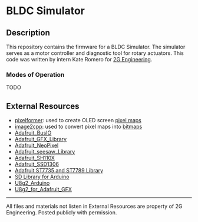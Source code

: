 # BLDC Simulator
## Description
This repository contains the firmware for a BLDC Simulator. The simulator serves as a motor controller and diagnostic tool for rotary actuators. This code was written by intern Kate Romero for [2G Engineering](https://www.2g-eng.com/).
### Modes of Operation
TODO
## External Resources
- [pixelformer](https://www.qualibyte.com/pixelformer/): used to create OLED screen [pixel maps](/screen_pngs)
- [image2cpp](https://javl.github.io/image2cpp/): used to convert pixel maps into [bitmaps](/screen_pxs)
- [Adafruit_BusIO](https://github.com/adafruit/Adafruit_BusIO)
- [Adafruit_GFX_Library](https://github.com/adafruit/Adafruit-GFX-Library)
- [Adafruit_NeoPixel](https://github.com/adafruit/Adafruit_NeoPixel)
- [Adafruit_seesaw_Library](https://github.com/adafruit/Adafruit_Seesaw)
- [Adafruit_SH110X](https://github.com/adafruit/Adafruit_SH110x)
- [Adafruit_SSD1306](https://github.com/adafruit/Adafruit_SSD1306)
- [Adafruit ST7735 and ST7789 Library](https://github.com/adafruit/Adafruit-ST7735-Library)
- [SD Library for Arduino](https://github.com/arduino-libraries/SD)
- [U8g2_Arduino](https://github.com/olikraus/U8g2_Arduino)
- [U8g2_for_Adafruit_GFX](https://github.com/olikraus/U8g2_for_Adafruit_GFX)
---
All files and materials not listen in External Resources are property of 2G Engineering. Posted publicly with permission.
